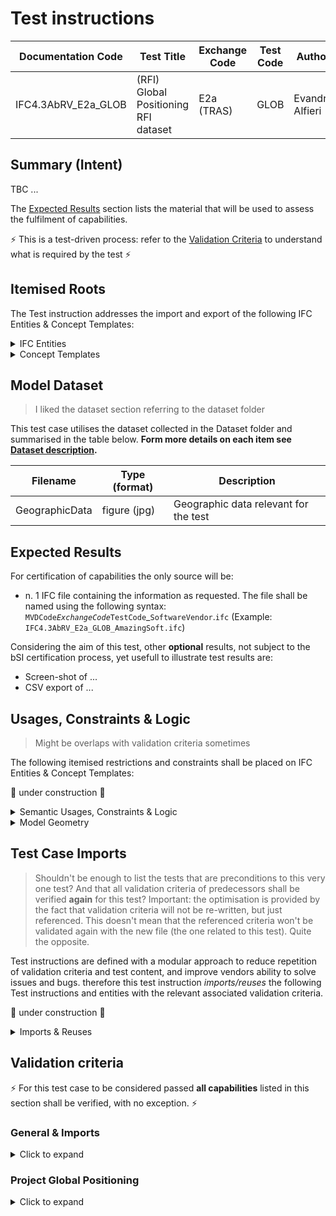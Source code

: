 # Test instructions

| Documentation Code  | Test Title                           | Exchange Code | Test Code | Author          | Data Owner | Version | Date       |
|---------------------|--------------------------------------|---------------|-----------|-----------------|------------|---------|------------|
| IFC4.3AbRV_E2a_GLOB | (RFI) Global Positioning RFI dataset | E2a (TRAS)    | GLOB      | Evandro Alfieri | RFI        | 1.0     | DD.MM.YYYY |


## Summary (Intent)

TBC
...

The [Expected Results](#Expected-Results) section lists the material that will be used to assess the fulfilment of capabilities.

:zap: This is a test-driven process: refer to the [Validation Criteria](#Validation-Criteria) to understand what is required by the test :zap:




## Itemised Roots

The Test instruction addresses the import and export of the following IFC Entities & Concept Templates:

<details><summary>IFC Entities</summary>

These entities represent a test-specific subset of the wider AbRV_E2a exchange and the overall AbRV MVD. **The scope of the test shall not be used as a definitive scope of the exchange, or of the MVD**

- Model setup:
   1. IfcProject
   1. IfcSite
   1. IfcMapConversion
   1. IfcProjectedCRS
</details>

<details><summary>Concept Templates</summary> 

These concept templates represent a test-specific subset of the wider AbRV_Ex exchange and the overall AbRV MVD, that must be correctly exported to meet the validation criteria. **The scope of the test shall not be used as a definitive scope of the exchange, or of the MVD**

- Project Context
   - Project Global Positioning
   - Project Representation Context
   - Project Units
</details>




## Model Dataset
> I liked the dataset section referring to the dataset folder

This test case utilises the dataset collected in the Dataset folder and summarised in the table below. **Form more details on each item see [Dataset description](Dataset/README.md).**

| Filename                | Type (format)  | Description                            |
|-------------------------|----------------|----------------------------------------|
| GeographicData          | figure (jpg)   | Geographic data relevant for the test  |




## Expected Results

For certification of capabilities the only source will be:

- n. 1 IFC file containing the information as requested. The file shall be named using the following syntax: `MVDCode`_`ExchangeCode`_`TestCode`_`SoftwareVendor`.`ifc` (Example: `IFC4.3AbRV_E2a_GLOB_AmazingSoft.ifc`)

Considering the aim of this test, other **optional** results, not subject to the bSI certification process, yet usefull to illustrate test results are:
- Screen-shot of ...
- CSV export of ...




## Usages, Constraints & Logic 
> Might be overlaps with validation criteria sometimes

The following itemised restrictions and constraints shall be placed on IFC Entities & Concept Templates:

:construction: under construction :construction:

<details><summary>Semantic Usages, Constraints & Logic</summary>

The following itemised Usages, Constraints & Logic are normative entries within the AbRV MVD and MUST be satisfied to meet the defined validation criteria

- IfcSomething
    - *Constraint*

</details>

<details><summary>Model Geometry</summary>
The Test case requires the following additional checks related to Model Geometry:

- *Constraint*

</details>




## Test Case Imports

> Shouldn't be enough to list the tests that are preconditions to this very one test? And that all validation criteria of predecessors shall be verified **again** for this test?
> Important: the optimisation is provided by the fact that validation criteria will not be re-written, but just referenced. This doesn't mean that the referenced criteria won't be validated again with the new file (the one related to this test). Quite the opposite.

Test instructions are defined with a modular approach to reduce repetition of validation criteria and test content, and improve vendors ability to solve issues and bugs. therefore this test instruction *imports/reuses* the following Test instructions and entities with the relevant associated validation criteria.

:construction: under construction :construction:

<details><summary>Imports & Reuses</summary>

| TI Code                                  | Test Instruction Title    | Comments                     |
|------------------------------------------|---------------------------|------------------------------|
| [IFC4.3AbRV_E0_MSTP](../../E0-SCFD/MSTP) | Model Setup & Positioning | PROJ-01 imported along with RCTX-01 and associated configuration and history data |

</details>




## Validation criteria
:zap: For this test case to be considered passed **all capabilities** listed in this section shall be verified, with no exception. :zap:

### General & Imports

<details><summary>Click to expand</summary>

- All the concept templates must be correctly implemented as presented in the validation criteria
- At least 1 instance of each entity listed in [Itemised Roots](#Itemised-Roots) is present in the file.

#### Imports
> This can be removed if we already say in the Test Import section that all the validation criteria of the dependent tests shall apply here too.

| **TI Code**        | **Criteria Codes** | **COMMENT**                                        |
|--------------------|--------------------|----------------------------------------------------|
| IFC4.3AbRV_E0_MSTP | ALL CRITERIA       | As outlined in the dataset [Imported Entities Table](Dataset/README.md#Imported-Entities-Table) |

#### General
> These 4 rules shall be part of a Project Setup test case that is just referenced by this GLOb test.


| **ID**  | **CRITERIA**                                     | **VALUE**                             | **COMMENT**                                     |
|---------|--------------------------------------------------|---------------------------------------|-------------------------------------------------|
| DIST_01 | Unit of measure for all distances                | **meter** (m)                         | This shall be part of a Project Setup test case |
| ANGL_01 | Unit of measure all angles                       | **radian** (π)                        | This shall be part of a Project Setup test case |
| DIST_02 | Required precision for **distances**             | "minimum 4 decimal places (0,0001)"   | This shall be part of a Project Setup test case |
| ANGL_02 | Required precision for **angles** and **slope**  | "minimum 6 decimal places (0,000001)" | This shall be part of a Project Setup test case |

</details>

### Project Global Positioning

<details><summary>Click to expand</summary>

- **Concept Template**: Project Global Positioning
- **Usage** (if existing): NA
> **Acceptance criteria**: For the **Project Global Positioning** capability, the test is considered passed if **all** the following validation criteria are satisfied.
>
> The validation procedure must verify that:
> - `IfcMapConversion` entity is used to transform the local engineering coordinate system, often called world coordinate system (WCS), into the coordinate reference system of the underlying map.
> - `IfcProjectedCRS` entity is used for representing the coordinate reference system of the map to which the map translation of the local engineering coordinate system of the engineering project relates.


| **ID**  | **CRITERIA**                                      | **VALUE** | **COMMENT** |
|---------|---------------------------------------------------|-----------|-------------|
| ENAT_01 | Requested entities (and attributes) exist in file | See below |             |

`IfcMapConversion`

| #  | Attribute        | Value / Instructions                        |
|----|------------------|---------------------------------------------|
| 1  | SourceCRS        | Points to IfcGeometricRepresentationContext |
| 2  | TargetCRS        | Points to IfcProjectedCRS (see below)       |
| 3  | Eastings         | 0                                           |
| 4  | Northings        | 0                                           |
| 5  | OrthogonalHeight | 0                                           |
| 6  | XAxisAbscissa    | 1                                           |
| 7  | XAxisOrdinate    | 0                                           |
| 8  | Scale            | 1                                           |
| 9  | ScaleY           | 1                                           |
| 10 | ScaleZ           | 1                                           |

`IfcProjectedCRS`

| # | Attribute     | Value / Instructions                        |
|---|---------------|---------------------------------------------|
| 1 | Name          | 'EPSG:3065'                                 |
| 2 | Description   | 'Istituto Geografico Militare 1995 (IGM95)' |
| 3 | GeodeticDatum | 'EPSG:3065'                                 |
| 4 | VerticalDatum |  $                                          |
| 5 | MapProjection | 'UTM'                                       |
| 6 | MapZone       | '33N'                                       |
| 7 | MapUnit       | $                                           |

</details>